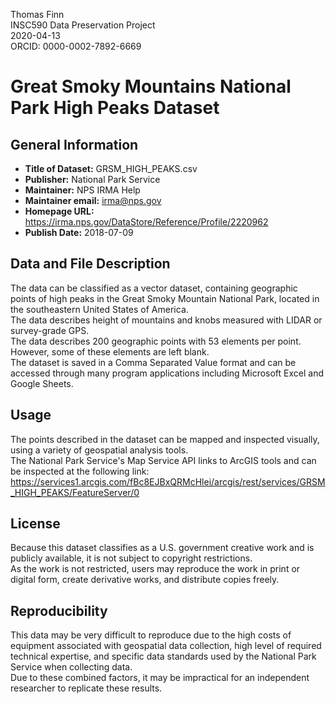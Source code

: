 Thomas Finn  
INSC590 Data Preservation Project  
2020-04-13  
ORCID: 0000-0002-7892-6669  

# Great Smoky Mountains National Park High Peaks Dataset

## General Information

* **Title of Dataset:** GRSM_HIGH_PEAKS.csv
* **Publisher:** National Park Service
* **Maintainer:** NPS IRMA Help
* **Maintainer email:** irma@nps.gov
* **Homepage URL:** https://irma.nps.gov/DataStore/Reference/Profile/2220962
* **Publish Date:** 2018-07-09
	

## Data and File Description

The data can be classified as a vector dataset, containing geographic points of high peaks in the Great Smoky Mountain National Park, located in the southeastern United States of America.  
The data describes height of mountains and knobs measured with LIDAR or survey-grade GPS.  
The data describes 200 geographic points with 53 elements per point. However, some of these elements are left blank.  
The dataset is saved in a Comma Separated Value format and can be accessed through many program applications including Microsoft Excel and Google Sheets.  


## Usage
The points described in the dataset can be mapped and inspected visually, using a variety of geospatial analysis tools.  
The National Park Service's Map Service API links to ArcGIS tools and can be inspected at the following link:
https://services1.arcgis.com/fBc8EJBxQRMcHlei/arcgis/rest/services/GRSM_HIGH_PEAKS/FeatureServer/0


## License
Because this dataset classifies as a U.S. government creative work and is publicly available, it is not subject to copyright restrictions.  
As the work is not restricted, users may reproduce the work in print or digital form, create derivative works, and distribute copies freely.  


## Reproducibility
This data may be very difficult to reproduce due to the high costs of equipment associated with geospatial data collection, high level of required technical expertise, and specific data standards used by the National Park Service when collecting data.  
Due to these combined factors, it may be impractical for an independent researcher to replicate these results.
